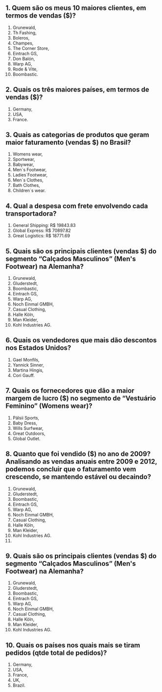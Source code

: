 ## 1. Quem são os meus 10 maiores clientes, em termos de vendas ($)?
1. Grunewald,      
1. Th Fashing,     
1. Boleros,        
1. Champes,         
1. The Corner Store,
1. Eintrach GS,     
1. Don Balón,       
1. Warp AG,         
1. Rode & Vite,     
1. Boombastic.     

## 2. Quais os três maiores países, em termos de vendas ($)?
1. Germany, 
1. USA,     
1. France.  
## 3. Quais as categorias de produtos que geram maior faturamento (vendas $) no Brasil?
1. Womens wear,        
1. Sportwear,          
1. Babywear,           
1. Men´s Footwear,      
1. Ladies´Footwear,     
1. Men´s Clothes,       
1. Bath Clothes,        
1. Children´s wear.  
## 4. Qual a despesa com frete envolvendo cada transportadora?

1. General Shipping:    R$ 19843.83
1. Global Express:    R$ 70897.82
1. Great Logistics:    R$ 18771.69

## 5. Quais são os principais clientes (vendas $) do segmento “Calçados Masculinos” (Men's Footwear) na Alemanha?

1. Grunewald,        
1. Gluderstedt,      
1. Boombastic,       
1. Eintrach GS,      
1. Warp AG,           
1. Noch Einmal GMBH,  
1. Casual Clothing,   
1. Halle Köln,        
1. Man Kleider,       
1. Kohl Industries AG.

## 6. Quais os vendedores que mais dão descontos nos Estados Unidos?
1. Gael Monfils,
1. Yannick Sinner,
1. Martina Hingis,
1. Cori Gauff.
## 7. Quais os fornecedores que dão a maior margem de lucro ($) no segmento de “Vestuário Feminino” (Womens wear)?

1. Pälsii Sports,
1. Baby Dress,
1. Wills Surfwear,
1. Great Outdoors,
1. Global Outlet.
## 8. Quanto que foi vendido ($) no ano de 2009? Analisando as vendas anuais entre 2009 e 2012, podemos concluir que o faturamento vem crescendo, se mantendo estável ou decaindo?
1. Grunewald,
1. Gluderstedt,
1. Boombastic,
1. Eintrach GS,
1. Warp AG,
1. Noch Einmal GMBH,
1. Casual Clothing,
1. Halle Köln,
1. Man Kleider,
1. Kohl Industries AG.
2. 
## 9. Quais são os principais clientes (vendas $) do segmento “Calçados Masculinos” (Men's Footwear) na Alemanha?
1. Grunewald,
1. Gluderstedt,
1. Boombastic,
1. Eintrach GS,
1. Warp AG,
1. Noch Einmal GMBH,
1. Casual Clothing,
1. Halle Köln,
1. Man Kleider,
1. Kohl Industries AG.

## 10. Quais os países nos quais mais se tiram pedidos (qtde total de pedidos)?
1. Germany,
1. USA,
1. France,
1. UK,
1. Brazil.